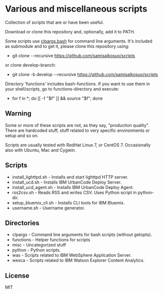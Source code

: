 # Various and miscellaneous scripts

Collection of scripts that are or have been useful.

Download or clone this repository and, optionally, add it to PATH.

Some scripts use [clpargs.bash](https://github.com/samisalkosuo/clpargs) for command line arguments.
It's included as submodule and to get it, please clone this repository using:

- git clone --recursive https://github.com/samisalkosuo/scripts

or clone develop-branch:

- git clone -b develop --recursive https://github.com/samisalkosuo/scripts

Directory 'functions' includes bash-functions. If you want to use them in your shell/scripts, go to functions-directory and execute:

- for f in *; do [[ -f "$f" ]] && source "$f"; done

## Warning

Some or more of these scripts are not, as they say, "production quality". There are hardcoded stuff, stuff related to very specific environments or setup and so on.

Scripts are usually tested with RedHat Linux 7, or CentOS 7. Occasionally also with Ubuntu, Mac and Cygwin.

## Scripts

- install_lighttpd.sh - Installs and start lighttpd HTTP server.
- install_ucd.sh - Installs IBM UrbanCode Deploy Server.
- install_ucd_agent.sh - Installs IBM UrbanCode Deploy Agent.
- rss2csv.sh - Reads RSS and writes CSV. Uses Python script in python-dir.
- setup_bluemix_cli.sh - Installs CLI tools for IBM Bluemix.
- username.sh - Username generator.

## Directories

- clpargs - Command line arguments for bash scripts (without getopts).
- functions - Helper functions for scripts
- misc - Uncategorized stuff
- python - Python scripts.
- was - Scripts related to IBM WebSphere Application Server.
- wexca - Scripts related to IBM Watson Explorer Content Analytics.

## License

MIT

